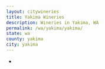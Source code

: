 ```yaml
---
layout: citywineries
title: Yakima Wineries
description: Wineries in Yakima, WA
permalink: /wa/yakima/yakima/
state: wa
county: yakima
city: yakima
---
```

-
